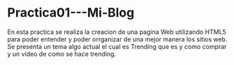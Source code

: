 # Practica01---Mi-Blog
En esta practica se realiza la creacion de una pagina Web utilizando HTML5
para poder entender y poder orrganizar de una mejor manera los sitios web.
Se presenta un tema algo actual el cual es Trending que es y como comprar
y un video  de como se hace trending.